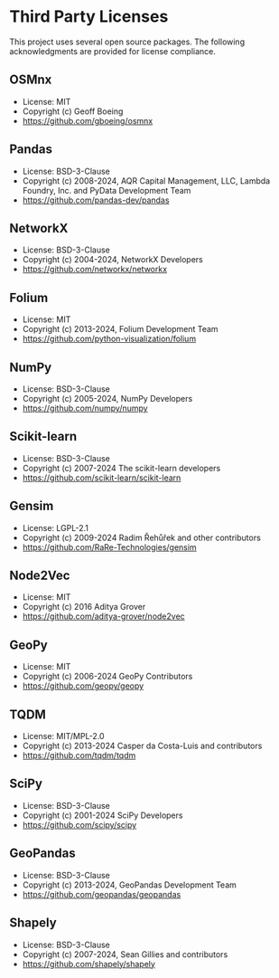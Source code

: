 # Third Party Licenses

This project uses several open source packages. The following acknowledgments are provided for license compliance.

## OSMnx
- License: MIT
- Copyright (c) Geoff Boeing
- https://github.com/gboeing/osmnx

## Pandas
- License: BSD-3-Clause
- Copyright (c) 2008-2024, AQR Capital Management, LLC, Lambda Foundry, Inc. and PyData Development Team
- https://github.com/pandas-dev/pandas

## NetworkX
- License: BSD-3-Clause
- Copyright (c) 2004-2024, NetworkX Developers
- https://github.com/networkx/networkx

## Folium
- License: MIT
- Copyright (c) 2013-2024, Folium Development Team
- https://github.com/python-visualization/folium

## NumPy
- License: BSD-3-Clause
- Copyright (c) 2005-2024, NumPy Developers
- https://github.com/numpy/numpy

## Scikit-learn
- License: BSD-3-Clause
- Copyright (c) 2007-2024 The scikit-learn developers
- https://github.com/scikit-learn/scikit-learn

## Gensim
- License: LGPL-2.1
- Copyright (c) 2009-2024 Radim Řehůřek and other contributors
- https://github.com/RaRe-Technologies/gensim

## Node2Vec
- License: MIT
- Copyright (c) 2016 Aditya Grover
- https://github.com/aditya-grover/node2vec

## GeoPy
- License: MIT
- Copyright (c) 2006-2024 GeoPy Contributors
- https://github.com/geopy/geopy

## TQDM
- License: MIT/MPL-2.0
- Copyright (c) 2013-2024 Casper da Costa-Luis and contributors
- https://github.com/tqdm/tqdm

## SciPy
- License: BSD-3-Clause
- Copyright (c) 2001-2024 SciPy Developers
- https://github.com/scipy/scipy

## GeoPandas
- License: BSD-3-Clause
- Copyright (c) 2013-2024, GeoPandas Development Team
- https://github.com/geopandas/geopandas

## Shapely
- License: BSD-3-Clause
- Copyright (c) 2007-2024, Sean Gillies and contributors
- https://github.com/shapely/shapely 
